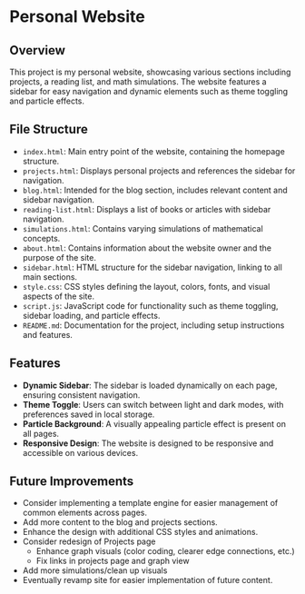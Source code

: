 # Personal Website

## Overview

This project is my personal website, showcasing various sections including projects, a reading list, and math simulations. The website features a sidebar for easy navigation and dynamic elements such as theme toggling and particle effects.

## File Structure

- `index.html`: Main entry point of the website, containing the homepage structure.
- `projects.html`: Displays personal projects and references the sidebar for navigation.
- `blog.html`: Intended for the blog section, includes relevant content and sidebar navigation.
- `reading-list.html`: Displays a list of books or articles with sidebar navigation.
- `simulations.html`: Contains varying simulations of mathematical concepts.
- `about.html`: Contains information about the website owner and the purpose of the site.
- `sidebar.html`: HTML structure for the sidebar navigation, linking to all main sections.
- `style.css`: CSS styles defining the layout, colors, fonts, and visual aspects of the site.
- `script.js`: JavaScript code for functionality such as theme toggling, sidebar loading, and particle effects.
- `README.md`: Documentation for the project, including setup instructions and features.

## Features

- **Dynamic Sidebar**: The sidebar is loaded dynamically on each page, ensuring consistent navigation.
- **Theme Toggle**: Users can switch between light and dark modes, with preferences saved in local storage.
- **Particle Background**: A visually appealing particle effect is present on all pages.
- **Responsive Design**: The website is designed to be responsive and accessible on various devices.

## Future Improvements

- Consider implementing a template engine for easier management of common elements across pages.
- Add more content to the blog and projects sections.
- Enhance the design with additional CSS styles and animations.
- Consider redesign of Projects page
    - Enhance graph visuals (color coding, clearer edge connections, etc.)
    - Fix links in projects page and graph view
- Add more simulations/clean up visuals
- Eventually revamp site for easier implementation of future content.